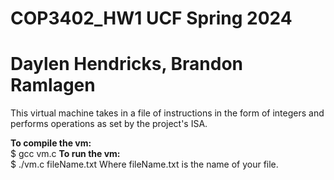 # COP3402_HW1 UCF Spring 2024
# Daylen Hendricks, Brandon Ramlagen
This virtual machine takes in a file of instructions in the form of integers and performs operations as set by the project's ISA.

**To compile the vm:**  
$ gcc vm.c
**To run the vm:**  
$ ./vm.c fileName.txt
Where fileName.txt is the name of your file.
